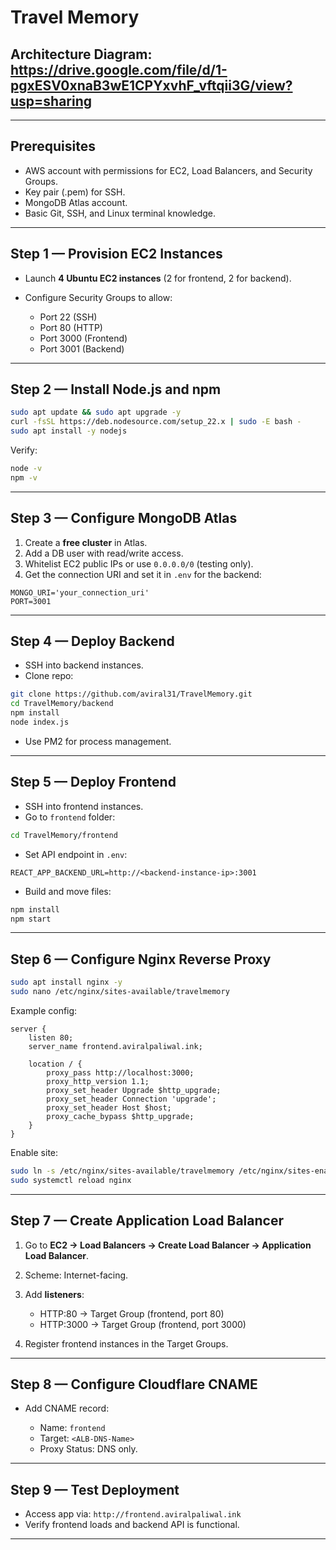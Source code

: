 # Travel Memory

## Architecture Diagram: https://drive.google.com/file/d/1-pgxESV0xnaB3wE1CPYxvhF_vftqii3G/view?usp=sharing

---

## Prerequisites

* AWS account with permissions for EC2, Load Balancers, and Security Groups.
* Key pair (.pem) for SSH.
* MongoDB Atlas account.
* Basic Git, SSH, and Linux terminal knowledge.

---

## Step 1 — Provision EC2 Instances

* Launch **4 Ubuntu EC2 instances** (2 for frontend, 2 for backend).
* Configure Security Groups to allow:

  * Port 22 (SSH)
  * Port 80 (HTTP)
  * Port 3000 (Frontend)
  * Port 3001 (Backend)

---

## Step 2 — Install Node.js and npm

```bash
sudo apt update && sudo apt upgrade -y
curl -fsSL https://deb.nodesource.com/setup_22.x | sudo -E bash -
sudo apt install -y nodejs
```

Verify:

```bash
node -v
npm -v
```

---

## Step 3 — Configure MongoDB Atlas

1. Create a **free cluster** in Atlas.
2. Add a DB user with read/write access.
3. Whitelist EC2 public IPs or use `0.0.0.0/0` (testing only).
4. Get the connection URI and set it in `.env` for the backend:

```
MONGO_URI='your_connection_uri'
PORT=3001
```

---

## Step 4 — Deploy Backend

* SSH into backend instances.
* Clone repo:

```bash
git clone https://github.com/aviral31/TravelMemory.git
cd TravelMemory/backend
npm install
node index.js
```

* Use PM2 for process management.

---

## Step 5 — Deploy Frontend

* SSH into frontend instances.
* Go to `frontend` folder:

```bash
cd TravelMemory/frontend
```

* Set API endpoint in `.env`:

```
REACT_APP_BACKEND_URL=http://<backend-instance-ip>:3001
```

* Build and move files:

```bash
npm install
npm start
```

---

## Step 6 — Configure Nginx Reverse Proxy

```bash
sudo apt install nginx -y
sudo nano /etc/nginx/sites-available/travelmemory
```

Example config:

```nginx
server {
    listen 80;
    server_name frontend.aviralpaliwal.ink;

    location / {
        proxy_pass http://localhost:3000;
        proxy_http_version 1.1;
        proxy_set_header Upgrade $http_upgrade;
        proxy_set_header Connection 'upgrade';
        proxy_set_header Host $host;
        proxy_cache_bypass $http_upgrade;
    }
}

```

Enable site:

```bash
sudo ln -s /etc/nginx/sites-available/travelmemory /etc/nginx/sites-enabled/
sudo systemctl reload nginx
```

---

## Step 7 — Create Application Load Balancer

1. Go to **EC2 → Load Balancers → Create Load Balancer → Application Load Balancer**.
2. Scheme: Internet-facing.
3. Add **listeners**:

   * HTTP:80 → Target Group (frontend, port 80)
   * HTTP:3000 → Target Group (frontend, port 3000)
4. Register frontend instances in the Target Groups.

---

## Step 8 — Configure Cloudflare CNAME

* Add CNAME record:

  * Name: `frontend`
  * Target: `<ALB-DNS-Name>`
  * Proxy Status: DNS only.

---

## Step 9 — Test Deployment

* Access app via: `http://frontend.aviralpaliwal.ink`
* Verify frontend loads and backend API is functional.

---

